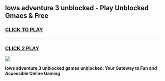 
## lows adventure 3 unblocked - Play Unblocked Gmaes & Free
<h3>
<a href="https://news.freeplayer.one?title=lows_adventure_3_unblocked&ref=23F">CLICK TO PLAY</a></h3>
<hr>

<h3>
<a href="https://news.freeplayer.one?title=lows_adventure_3_unblocked&ref=23F">CLICK 2 PLAY</a>
  
</h3>

<a href="https://news.freeplayer.one?title=lows_adventure_3_unblocked&ref=23F/"><img src="https://clearcache.store/games.png"></a>


**lows adventure 3 unblocked games unblocked: Your Gateway to Fun and Accessible Online Gaming**

